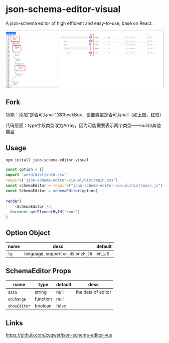 # json-schema-editor-visual
A json-schema editor of high efficient and easy-to-use, base on React.

![avatar](json-schema-editor-visual.jpg)

## Fork
功能：添加“是否可为null”的CheckBox，设置类型是否可为null（如上图，红框）

代码层面：type字段类型改为Array，因为可能需要表示两个类型——null和其他类型
## Usage
```
npm install json-schema-editor-visual
```

```js
const option = {}
import 'antd/dist/antd.css'
require('json-schema-editor-visual/dist/main.css')
const schemaEditor = require("json-schema-editor-visual/dist/main.js");
const SchemaEditor = schemaEditor(option)

render(
    <SchemaEditor />,
  document.getElementById('root')
)
```

## Option Object

| name | desc | default |
| ---- | ----------- | --------- |
| `lg` | language, support `en_US` or `zh_CN` | en_US 

## SchemaEditor Props

| name | type | default | desc
| ---- | ----------- | --------- | --------- |
| `data` | string | null | the data of editor
| `onChange`| function | null | 
| `showEditor` | boolean | false | 

## Links
https://github.com/zyqwst/json-schema-editor-vue
